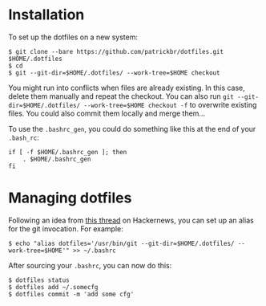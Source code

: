 # Installation
To set up the dotfiles on a new system:

    $ git clone --bare https://github.com/patrickbr/dotfiles.git $HOME/.dotfiles
    $ cd
    $ git --git-dir=$HOME/.dotfiles/ --work-tree=$HOME checkout

You might run into conflicts when files are already existing. In this case, delete them manually and repeat the checkout. You can also run `git --git-dir=$HOME/.dotfiles/ --work-tree=$HOME checkout -f` to overwrite existing files. You could also commit them locally and merge them...

To use the `.bashrc_gen`, you could do something like this at the end of your `.bash_rc`:

```
if [ -f $HOME/.bashrc_gen ]; then
    . $HOME/.bashrc_gen
fi
```

# Managing dotfiles

Following an idea from [this thread](https://news.ycombinator.com/item?id=11070797) on Hackernews, you can set up an alias for the git invocation. For example:

    $ echo "alias dotfiles='/usr/bin/git --git-dir=$HOME/.dotfiles/ --work-tree=$HOME'" >> ~/.bashrc

After sourcing your `.bashrc`, you can now do this:

    $ dotfiles status
    $ dotfiles add ~/.somecfg
    $ dotfiles commit -m 'add some cfg'
